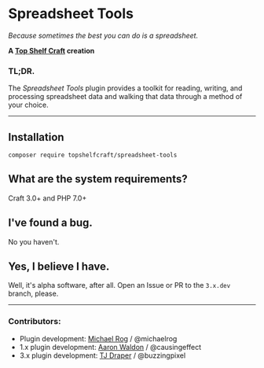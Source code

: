 # Spreadsheet Tools

_Because sometimes the best you can do is a spreadsheet._

**A [Top Shelf Craft](https://topshelfcraft.com) creation**  


### TL;DR.

The _Spreadsheet Tools_ plugin provides a toolkit for reading, writing, and processing spreadsheet data and walking that data through a method of your choice.

* * *


## Installation

```
composer require topshelfcraft/spreadsheet-tools
```


## What are the system requirements?

Craft 3.0+ and PHP 7.0+


## I've found a bug.

No you haven't.


## Yes, I believe I have.

Well, it's alpha software, after all. Open an Issue or PR to the `3.x.dev` branch, please.


* * *

### Contributors:

  - Plugin development: [Michael Rog](http://michaelrog.com) / @michaelrog
  - 1.x plugin development: [Aaron Waldon](https://causingeffect.com) / @causingeffect
  - 3.x plugin development: [TJ Draper](https://buzzingpixel.com/) / @buzzingpixel
